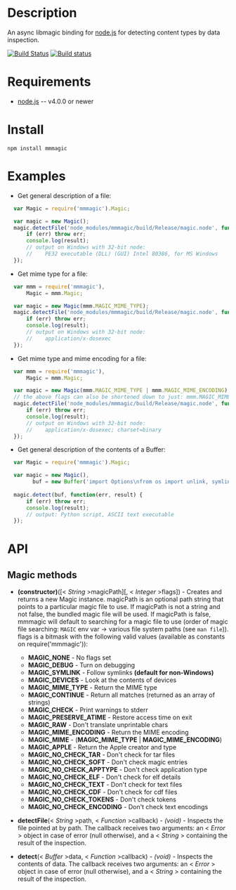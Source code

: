 
Description
===========

An async libmagic binding for [node.js](http://nodejs.org/) for detecting content types by data inspection.

[![Build Status](https://travis-ci.org/mscdex/mmmagic.svg?branch=master)](https://travis-ci.org/mscdex/mmmagic)
[![Build status](https://ci.appveyor.com/api/projects/status/mva462lka1ap5a3t)](https://ci.appveyor.com/project/mscdex/mmmagic)


Requirements
============

* [node.js](http://nodejs.org/) -- v4.0.0 or newer


Install
=======

    npm install mmmagic


Examples
========

* Get general description of a file:
```javascript
  var Magic = require('mmmagic').Magic;

  var magic = new Magic();
  magic.detectFile('node_modules/mmmagic/build/Release/magic.node', function(err, result) {
      if (err) throw err;
      console.log(result);
      // output on Windows with 32-bit node:
      //    PE32 executable (DLL) (GUI) Intel 80386, for MS Windows
  });
```
* Get mime type for a file:
```javascript
  var mmm = require('mmmagic'),
      Magic = mmm.Magic;

  var magic = new Magic(mmm.MAGIC_MIME_TYPE);
  magic.detectFile('node_modules/mmmagic/build/Release/magic.node', function(err, result) {
      if (err) throw err;
      console.log(result);
      // output on Windows with 32-bit node:
      //    application/x-dosexec
  });
```
* Get mime type and mime encoding for a file:
```javascript
  var mmm = require('mmmagic'),
      Magic = mmm.Magic;

  var magic = new Magic(mmm.MAGIC_MIME_TYPE | mmm.MAGIC_MIME_ENCODING);
  // the above flags can also be shortened down to just: mmm.MAGIC_MIME
  magic.detectFile('node_modules/mmmagic/build/Release/magic.node', function(err, result) {
      if (err) throw err;
      console.log(result);
      // output on Windows with 32-bit node:
      //    application/x-dosexec; charset=binary
  });
```
* Get general description of the contents of a Buffer:
```javascript
  var Magic = require('mmmagic').Magic;

  var magic = new Magic(),
        buf = new Buffer('import Options\nfrom os import unlink, symlink');
  
  magic.detect(buf, function(err, result) {
      if (err) throw err;
      console.log(result);
      // output: Python script, ASCII text executable
  });
```

API
===

Magic methods
-------------

* **(constructor)**([< _String_ >magicPath][, < _Integer_ >flags]) - Creates and returns a new Magic instance. magicPath is an optional path string that points to a particular magic file to use. If magicPath is not a string and not false, the bundled magic file will be used. If magicPath is false, mmmagic will default to searching for a magic file to use (order of magic file searching: `MAGIC` env var -> various file system paths (see `man file`)). flags is a bitmask with the following valid values (available as constants on require('mmmagic')):

    * **MAGIC\_NONE** - No flags set
    * **MAGIC\_DEBUG** - Turn on debugging
    * **MAGIC\_SYMLINK** - Follow symlinks **(default for non-Windows)**
    * **MAGIC\_DEVICES** - Look at the contents of devices
    * **MAGIC\_MIME_TYPE** - Return the MIME type
    * **MAGIC\_CONTINUE** - Return all matches (returned as an array of strings)
    * **MAGIC\_CHECK** - Print warnings to stderr
    * **MAGIC\_PRESERVE\_ATIME** - Restore access time on exit
    * **MAGIC\_RAW** - Don't translate unprintable chars
    * **MAGIC\_MIME\_ENCODING** - Return the MIME encoding
    * **MAGIC\_MIME** - (**MAGIC\_MIME\_TYPE** | **MAGIC\_MIME\_ENCODING**)
    * **MAGIC\_APPLE** - Return the Apple creator and type
    * **MAGIC\_NO\_CHECK\_TAR** - Don't check for tar files
    * **MAGIC\_NO\_CHECK\_SOFT** - Don't check magic entries
    * **MAGIC\_NO\_CHECK\_APPTYPE** - Don't check application type
    * **MAGIC\_NO\_CHECK\_ELF** - Don't check for elf details
    * **MAGIC\_NO\_CHECK\_TEXT** - Don't check for text files
    * **MAGIC\_NO\_CHECK\_CDF** - Don't check for cdf files
    * **MAGIC\_NO\_CHECK\_TOKENS** - Don't check tokens
    * **MAGIC\_NO\_CHECK\_ENCODING** - Don't check text encodings

* **detectFile**(< _String_ >path, < _Function_ >callback) - _(void)_ - Inspects the file pointed at by path. The callback receives two arguments: an < _Error_ > object in case of error (null otherwise), and a < _String_ > containing the result of the inspection.

* **detect**(< _Buffer_ >data, < _Function_ >callback) - _(void)_ - Inspects the contents of data. The callback receives two arguments: an < _Error_ > object in case of error (null otherwise), and a < _String_ > containing the result of the inspection.
